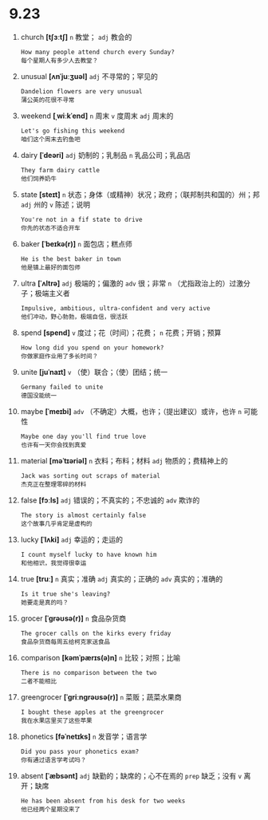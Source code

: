 # 9.23


1. church **[tʃɜːtʃ]** `n` 教堂； `adj` 教会的
    ```
    How many people attend church every Sunday?
    每个星期人有多少人去教堂？
    ```

2. unusual **[ʌnˈjuːʒuəl]** `adj` 不寻常的；罕见的
    ```
    Dandelion flowers are very unusual
    蒲公英的花很不寻常
    ```

3. weekend **[ˌwiːkˈend]** `n` 周末 `v` 度周末 `adj` 周末的
    ```
    Let's go fishing this weekend
    咱们这个周末去钓鱼吧
    ```

4. dairy **[ˈdeəri]** `adj` 奶制的；乳制品 `n` 乳品公司；乳品店
    ```
    They farm dairy cattle
    他们饲养奶牛
    ```

5. state **[steɪt]** `n` 状态；身体（或精神）状况；政府；（联邦制共和国的）州；邦 `adj` 州的 `v` 陈述；说明
    ```
    You're not in a fif state to drive
    你先的状态不适合开车
    ```

6. baker **[ˈbeɪkə(r)]** `n` 面包店；糕点师
    ```
    He is the best baker in town
    他是镇上最好的面包师
    ```

7. ultra **[ˈʌltrə]** `adj` 极端的；偏激的 `adv` 很；非常 `n` （尤指政治上的）过激分子；极端主义者
    ```
    Impulsive, ambitious, ultra-confident and very active
    他们冲动，野心勃勃，极端自信，很活跃
    ```

8. spend **[spend]** `v` 度过；花（时间）；花费； `n` 花费；开销；预算
    ```
    How long did you spend on your homework?
    你做家庭作业用了多长时间？
    ```

9. unite **[juˈnaɪt]** `v` （使）联合；（使）团结；统一
    ```
    Germany failed to unite
    德国没能统一
    ```

10. maybe **[ˈmeɪbi]** `adv` （不确定）大概，也许；（提出建议）或许，也许 `n` 可能性
    ```
    Maybe one day you'll find true love
    也许有一天你会找到真爱
    ```

11. material **[məˈtɪəriəl]** `n` 衣料；布料；材料 `adj` 物质的；费精神上的
    ```
    Jack was sorting out scraps of material
    杰克正在整理零碎的材料
    ```

12. false **[fɔːls]** `adj` 错误的；不真实的；不忠诚的 `adv` 欺诈的
    ```
    The story is almost certainly false
    这个故事几乎肯定是虚构的
    ```

13. lucky **[ˈlʌki]** `adj` 幸运的；走运的
    ```
    I count myself lucky to have known him
    和他相识，我觉得很幸运
    ```

14. true **[truː]** `n` 真实；准确 `adj` 真实的；正确的 `adv` 真实的；准确的
    ```
    Is it true she's leaving?
    她要走是真的吗？
    ```

15. grocer **[ˈɡrəʊsə(r)]** `n` 食品杂货商
    ```
    The grocer calls on the kirks every friday
    食品杂货商每周五给柯克家送食品
    ```

16. comparison **[kəmˈpærɪs(ə)n]** `n` 比较；对照；比喻
    ```
    There is no comparison between the two
    二者不能相比
    ```

17. greengrocer **[ˈɡriːnɡrəʊsə(r)]** `n` 菜贩；蔬菜水果商
    ```
    I bought these apples at the greengrocer
    我在水果店里买了这些苹果
    ```

18. phonetics **[fəˈnetɪks]** `n` 发音学；语言学
    ```
    Did you pass your phonetics exam?
    你有通过语言学考试吗？
    ```

19. absent **[ˈæbsənt]** `adj` 缺勤的；缺席的；心不在焉的 `prep` 缺乏；没有 `v` 离开；缺席
    ```
    He has been absent from his desk for two weeks
    他已经两个星期没来了
    ```
